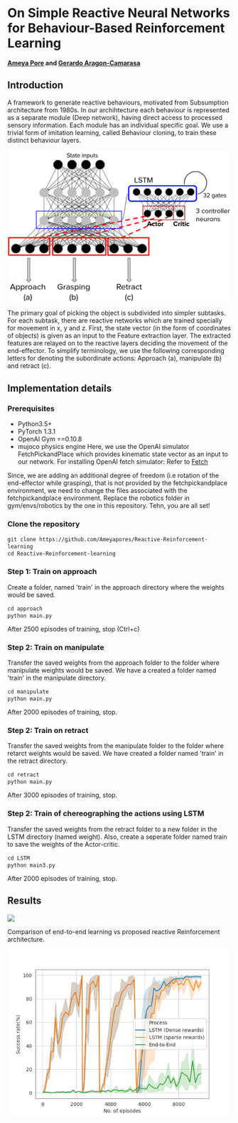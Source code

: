 # On Simple Reactive Neural Networks for Behaviour-Based Reinforcement Learning

**[Ameya Pore](https://github.com/Ameyapores) and [Gerardo Aragon-Camarasa](https://github.com/gerac83)**

## Introduction

A framework to generate reactive behaviours, motivated from Subsumption architecture from 1980s. In our archihtecture each  behaviour is represented as a separate module (Deep network), having direct access to processed sensory information. Each module has an individual specific goal. We use a trivial form of imitation learning, called Behaviour cloning, to train these distinct behaviour layers.

<img align="center" src="images/fig1.png" width="800"> 

The primary goal of picking the object is subdivided into simpler subtasks. For each subtask, there are reactive networks which are trained specially for movement in x, y and z. First, the state vector (in the form of coordinates of objects) is given as an input to the Feature extraction layer. The extracted features are relayed on to the reactive layers deciding the movement of the end-effector. To simplify terminology, we use the following corresponding letters for denoting the subordinate actions: Approach (a), manipulate (b) and retract (c).


## Implementation details
### Prerequisites
- Python3.5+
- PyTorch 1.3.1
- OpenAI Gym ==0.10.8
- mujoco physics engine
Here, we use the OpenAI simulator FetchPickandPlace which provides kinematic state vector as an input to our network.
For installing OpenAI fetch simulator: Refer to [Fetch](https://openai.com/blog/ingredients-for-robotics-research/)

Since, we are adding an additional degree of freedom (i.e rotation of the end-effector while grasping), that is not provided by the fetchpickandplace environment, we need to change the files associated with the fetchpickandplace environment. Replace the robotics folder in gym/envs/robotics by the one in this repository. Tehn, you are all set!  
### Clone the repository

```
git clone https://github.com/Ameyapores/Reactive-Reinforcement-learning
cd Reactive-Reinforcement-learning
```
### Step 1: Train on approach
Create a folder, named 'train' in the approach directory where the weights would be saved. 
```
cd approach
python main.py
```
After 2500 episodes of training, stop (Ctrl+c)

### Step 2: Train on manipulate
Transfer the saved weights from the approach folder to the folder where manipulate weights would be saved. We have a created a folder named 'train' in the manipulate directory.
```
cd manipulate
python main.py
```
After 2000 episodes of training, stop.
### Step 2: Train on retract
Transfer the saved weights from the manipulate folder to the folder where retarct weights would be saved. We have created a folder named 'train' in the retract directory.
```
cd retract
python main.py
```
After 3000 episodes of training, stop.

### Step 2: Train of chereographing the actions using LSTM
Transfer the saved weights from the retract folder to a new folder in the LSTM directory (named weight). Also, create a seperate folder named train to save the weights of the Actor-critic. 
```
cd LSTM
python main3.py
```
After 2000 episodes of training, stop.
## Results
<img align="center" src="images/fetch_rotate.gif" width="600"> 

Comparison of end-to-end learning vs proposed reactive Reinforcement architecture.

<img align="center" src="images/Figure_4.png"> 
